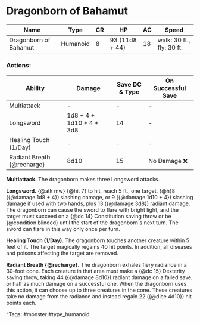 # Dragonborn of Bahamut

| Name | Type | CR | HP | AC | Speed |
|------|------|----|----|----|-------|
| Dragonborn of Bahamut | Humanoid | 8 | 93 (11d8 + 44) | 18 | walk: 30 ft., fly: 30 ft. |

### Actions:

| Ability | Damage | Save DC & Type | On Successful Save |
|---------|--------|----------------|--------------------|
| Multiattack | - | - | - |
| Longsword | 1d8 + 4 + 1d10 + 4 + 3d8 | 14 | - |
| Healing Touch (1/Day) | - | - | - |
| Radiant Breath {@recharge} | 8d10 | 15 | No Damage ❌ |


**Multiattack.** The dragonborn makes three Longsword attacks.

**Longsword.** {@atk mw} {@hit 7} to hit, reach 5 ft., one target. {@h}8 ({@damage 1d8 + 4}) slashing damage, or 9 ({@damage 1d10 + 4}) slashing damage if used with two hands, plus 13 ({@damage 3d8}) radiant damage. The dragonborn can cause the sword to flare with bright light, and the target must succeed on a {@dc 14} Constitution saving throw or be {@condition blinded} until the start of the dragonborn's next turn. The sword can flare in this way only once per turn.

**Healing Touch (1/Day).** The dragonborn touches another creature within 5 feet of it. The target magically regains 40 hit points. In addition, all diseases and poisons affecting the target are removed.

**Radiant Breath {@recharge}.** The dragonborn exhales fiery radiance in a 30-foot cone. Each creature in that area must make a {@dc 15} Dexterity saving throw, taking 44 ({@damage 8d10}) radiant damage on a failed save, or half as much damage on a successful one. When the dragonborn uses this action, it can choose up to three creatures in the cone. These creatures take no damage from the radiance and instead regain 22 ({@dice 4d10}) hit points each.

^Tags: #monster #type_humanoid